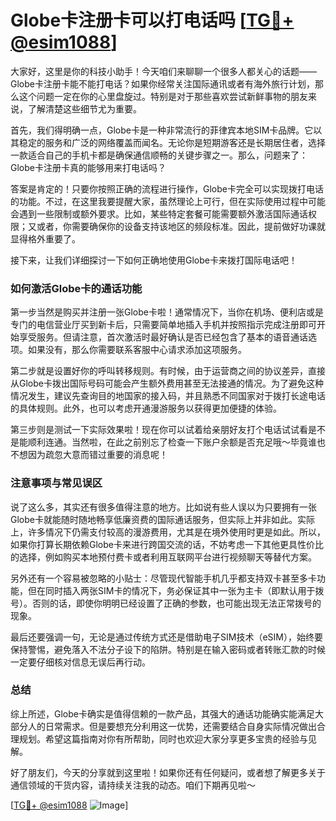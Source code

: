# Globe卡注册卡可以打电话吗 [[TG💪+ @esim1088](https://t.me/s/esim1088)]

大家好，这里是你的科技小助手！今天咱们来聊聊一个很多人都关心的话题——Globe卡注册卡能不能打电话？如果你经常关注国际通讯或者有海外旅行计划，那么这个问题一定在你的心里盘旋过。特别是对于那些喜欢尝试新鲜事物的朋友来说，了解清楚这些细节尤为重要。

首先，我们得明确一点，Globe卡是一种非常流行的菲律宾本地SIM卡品牌。它以其稳定的服务和广泛的网络覆盖而闻名。无论你是短期游客还是长期居住者，选择一款适合自己的手机卡都是确保通信顺畅的关键步骤之一。那么，问题来了：Globe卡注册卡真的能够用来打电话吗？

答案是肯定的！只要你按照正确的流程进行操作，Globe卡完全可以实现拨打电话的功能。不过，在这里我要提醒大家，虽然理论上可行，但在实际使用过程中可能会遇到一些限制或额外要求。比如，某些特定套餐可能需要额外激活国际通话权限；又或者，你需要确保你的设备支持该地区的频段标准。因此，提前做好功课就显得格外重要了。

接下来，让我们详细探讨一下如何正确地使用Globe卡来拨打国际电话吧！

### 如何激活Globe卡的通话功能

第一步当然是购买并注册一张Globe卡啦！通常情况下，当你在机场、便利店或是专门的电信营业厅买到新卡后，只需要简单地插入手机并按照指示完成注册即可开始享受服务。但请注意，首次激活时最好确认是否已经包含了基本的语音通话选项。如果没有，那么你需要联系客服中心请求添加这项服务。

第二步就是设置好你的呼叫转移规则。有时候，由于运营商之间的协议差异，直接从Globe卡拨出国际号码可能会产生额外费用甚至无法接通的情况。为了避免这种情况发生，建议先查询目的地国家的接入码，并且熟悉不同国家对于拨打长途电话的具体规则。此外，也可以考虑开通漫游服务以获得更加便捷的体验。

第三步则是测试一下实际效果啦！现在你可以试着给亲朋好友打个电话试试看是不是能顺利连通。当然啦，在此之前别忘了检查一下账户余额是否充足哦～毕竟谁也不想因为疏忽大意而错过重要的消息呢！

### 注意事项与常见误区

说了这么多，其实还有很多值得注意的地方。比如说有些人误以为只要拥有一张Globe卡就能随时随地畅享低廉资费的国际通话服务，但实际上并非如此。实际上，许多情况下仍需支付较高的漫游费用，尤其是在境外使用时更是如此。所以，如果你打算长期依赖Globe卡来进行跨国交流的话，不妨考虑一下其他更具性价比的选择，例如购买本地预付费卡或者利用互联网平台进行视频聊天等替代方案。

另外还有一个容易被忽略的小贴士：尽管现代智能手机几乎都支持双卡甚至多卡功能，但在同时插入两张SIM卡的情况下，务必保证其中一张为主卡（即默认用于拨号）。否则的话，即使你明明已经设置了正确的参数，也可能出现无法正常拨号的现象。

最后还要强调一句，无论是通过传统方式还是借助电子SIM技术（eSIM），始终要保持警惕，避免落入不法分子设下的陷阱。特别是在输入密码或者转账汇款的时候一定要仔细核对信息无误后再行动。

### 总结

综上所述，Globe卡确实是值得信赖的一款产品，其强大的通话功能确实能满足大部分人的日常需求。但是要想充分利用这一优势，还需要结合自身实际情况做出合理规划。希望这篇指南对你有所帮助，同时也欢迎大家分享更多宝贵的经验与见解。

好了朋友们，今天的分享就到这里啦！如果你还有任何疑问，或者想了解更多关于通信领域的干货内容，请持续关注我的动态。咱们下期再见啦～

[[TG💪+ @esim1088](https://t.me/s/esim1088) ![Image](https://i.postimg.cc/4NQfJmqS/Snipaste-2025-05-13-00-14-12.png)]
